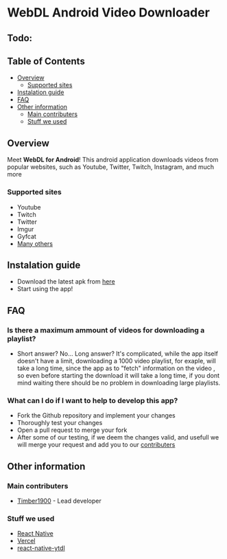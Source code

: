 # WebDL Android Video Downloader

## Todo:

## Table of Contents

- [Overview](#overview)
  - [Supported sites](#supported-sites)
- [Instalation guide](#instalation-guide)
- [FAQ](#faq)
- [Other information](#other-information)
  - [Main contributers](#main-contributers)
  - [Stuff we used](#stuff-we-used)

## Overview

Meet **WebDL for Android**! This android application downloads videos from popular websites, such as Youtube, Twitter, Twitch, Instagram, and much more

### Supported sites

- Youtube
- Twitch
- Twitter
- Imgur
- Gyfcat
- [Many others](https://ytdl-org.github.io/youtube-dl/supportedsites.html)

## Instalation guide

- Download the latest apk from [here](https://github.com/Timber1900/WebDL_Android/releases/latest)
- Start using the app!

## FAQ

### Is there a maximum ammount of videos for downloading a playlist?

- Short answer? No... Long answer? It's complicated, while the app itself doesn't have a limit, downloading a 1000 video playlist, for exaple, will take a long time, since the app as to "fetch" information on the video , so even before starting the download it will take a long time, if you dont mind waiting there should be no problem in downloading large playlists.
<!--

### Where can I request a feature?

- Feature request may or may not be worked on, however if you have a brilliant idea and want to know if we want to work on it please launch a [issue](https://github.com/Timber1900/YoutubeVideoDownloader/issues/new?assignees=timber1900&labels=question&template=question.md&title=) -->

### What can I do if I want to help to develop this app?

- Fork the Github repository and implement your changes
- Thoroughly test your changes
- Open a pull request to merge your fork
- After some of our testing, if we deem the changes valid, and usefull we will merge your request and add you to our [contributers](#main-contributers)

## Other information

### Main contributers

- [Timber1900](https://github.com/Timber1900) - Lead developer

### Stuff we used

- [React Native](https://reactnative.dev)
- [Vercel](https://vercel.com)
- [react-native-ytdl](https://www.npmjs.com/package/react-native-ytdl)
